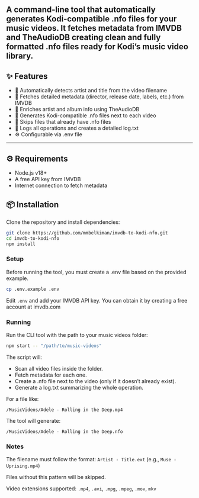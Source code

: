 A command-line tool that automatically generates Kodi-compatible .nfo files for your music videos.
It fetches metadata from IMVDB and TheAudioDB
creating clean and fully formatted .nfo files ready for Kodi’s music video library.
---

## ✨ Features

- 🧠 Automatically detects artist and title from the video filename
- 🎥 Fetches detailed metadata (director, release date, labels, etc.) from IMVDB
- 🎵 Enriches artist and album info using TheAudioDB
- 💾 Generates Kodi-compatible .nfo files next to each video
- 🔁 Skips files that already have .nfo files
- 🧩 Logs all operations and creates a detailed log.txt 
- ⚙️ Configurable via .env file
---

## ⚙️ Requirements

- Node.js v18+
- A free API key from IMVDB
- Internet connection to fetch metadata
 
## 📦 Installation

Clone the repository and install dependencies:

```bash
git clone https://github.com/mmbelkiman/imvdb-to-kodi-nfo.git
cd imvdb-to-kodi-nfo
npm install
```

### Setup

Before running the tool, you must create a .env file based on the provided example.
```bash 
cp .env.example .env
```

Edit `.env` and add your IMVDB API key.
You can obtain it by creating a free account at imvdb.com

### Running
Run the CLI tool with the path to your music videos folder:
```bash
npm start -- "/path/to/music-videos"
```
The script will:
- Scan all video files inside the folder.
- Fetch metadata for each one.
- Create a .nfo file next to the video (only if it doesn’t already exist).
- Generate a log.txt summarizing the whole operation.

For a file like:

`/MusicVideos/Adele - Rolling in the Deep.mp4`

The tool will generate:

`/MusicVideos/Adele - Rolling in the Deep.nfo`

### Notes

The filename must follow the format:
`Artist - Title.ext` (e.g., `Muse - Uprising.mp4`)

Files without this pattern will be skipped.

Video extensions supported: `.mp4`, `.avi`, `.mpg`, `.mpeg`, `.mov`, `mkv`
